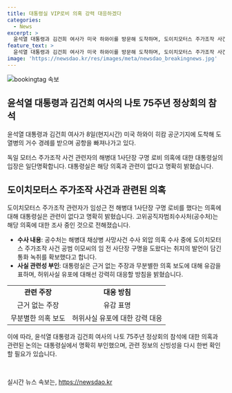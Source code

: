 ```yaml
---
title: 대통령실 VIP로비 의혹 강력 대응하겠다
categories:
  - News
excerpt: >
  윤석열 대통령과 김건희 여사가 미국 하와이를 방문해 도착하며, 도이치모터스 주가조작 사건 관련자의 로비 의혹을 대통령실이 부인하고 있습니다. 공수처는 이모씨의 통화 녹취를 확보해 의혹을 수사 중이며, 대통령실은 관련 주장에 대해 유감을 표하면서 강력히 대응할 것을 경고했습니다. (150자)
feature_text: >
  윤석열 대통령과 김건희 여사가 미국 하와이를 방문해 도착하며, 도이치모터스 주가조작 사건 관련자의 로비 의혹을 대통령실이 부인하고 있습니다. 공수처는 이모씨의 통화 녹취를 확보해 의혹을 수사 중이며, 대통령실은 관련 주장에 대해 유감을 표하면서 강력히 대응할 것을 경고했습니다. (150자)
image: 'https://newsdao.kr/res/images/meta/newsdao_breakingnews.jpg'
---
```


<p><img src="https://newsdao.kr/res/images/meta/newsdao_breakingnews.jpg" alt="bookingtag 속보" /></p>

<h2 data-ke-size="size24"><b>윤석열 대통령과 김건희 여사의 나토 75주년 정상회의 참석</b></h2>

<p>윤석열 대통령과 김건희 여사가 8일(현지시간) 미국 하와이 히캄 공군기지에 도착해 도열병의 거수 경례를 받으며 공항을 빠져나가고 있다.</p>

<p data-ke-size="size16">독일 모터스 주가조작 사건 관련자의 해병대 1사단장 구명 로비 의혹에 대한 대통령실의 입장은 일단명확합니다. 대통령실은 해당 의혹과 관련이 없다고 명확히 밝혔습니다.</p>

<h2 data-ke-size="size26">도이치모터스 주가조작 사건과 관련된 의혹</h2>

<p>도이치모터스 주가조작 관련자가 임성근 전 해병대 1사단장 구명 로비를 했다는 의혹에 대해 대통령실은 관련이 없다고 명확히 밝혔습니다. 고위공직자범죄수사처(공수처)는 해당 의혹에 대한 조사 중인 것으로 전해졌습니다.</p>

<ul>
  <li><b>수사 내용</b>: 공수처는 해병대 채상병 사망사건 수사 외압 의혹 수사 중에 도이치모터스 주가조작 사건 공범 이모씨의 임 전 사단장 구명을 도왔다는 취지의 발언이 담긴 통화 녹취를 확보했다고 합니다.</li>
  <li><b>사실 관련성 부인</b>: 대통령실은 근거 없는 주장과 무분별한 의혹 보도에 대해 유감을 표하며, 허위사실 유포에 대해선 강력히 대응할 방침을 밝혔습니다.</li>
</ul>

<table>
  <tr>
    <td style="text-align: center; height: 17px;"><b>관련 주장</b></td>
    <td style="text-align: center; height: 17px;"><b>대응 방침</b></td>
  </tr>
  <tr>
    <td style="text-align: center; height: 17px;">근거 없는 주장</td>
    <td style="text-align: center; height: 17px;">유감 표명</td>
  </tr>
  <tr>
    <td style="text-align: center; height: 17px;">무분별한 의혹 보도</td>
    <td style="text-align: center; height: 17px;">허위사실 유포에 대한 강력 대응</td>
  </tr>
</table>

<p>이에 따라, 윤석열 대통령과 김건희 여사의 나토 75주년 정상회의 참석에 대한 의혹과 관련된 논의는 대통령실에서 명확히 부인했으며, 관련 정보의 신빙성을 다시 한번 확인할 필요가 있습니다.</p>

<p data-ke-size="size16">&nbsp;</p>
실시간 뉴스 속보는, <a href="https://newsdao.kr" rel="dofollow">https://newsdao.kr</a>


